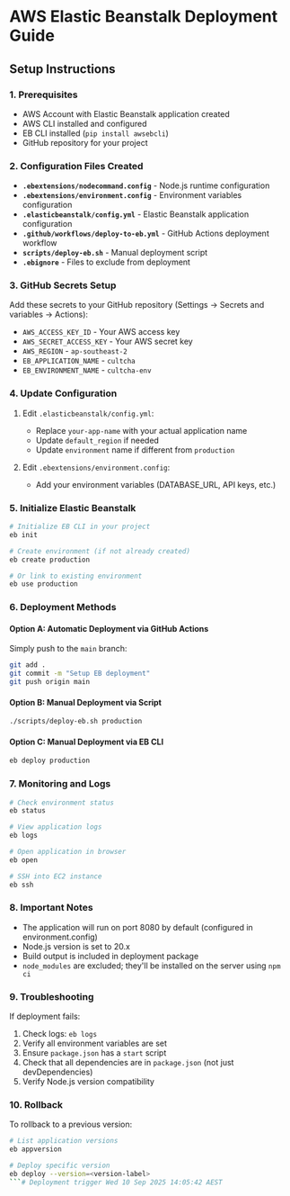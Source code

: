 # AWS Elastic Beanstalk Deployment Guide

## Setup Instructions

### 1. Prerequisites

- AWS Account with Elastic Beanstalk application created
- AWS CLI installed and configured
- EB CLI installed (`pip install awsebcli`)
- GitHub repository for your project

### 2. Configuration Files Created

- **`.ebextensions/nodecommand.config`** - Node.js runtime configuration
- **`.ebextensions/environment.config`** - Environment variables configuration
- **`.elasticbeanstalk/config.yml`** - Elastic Beanstalk application configuration
- **`.github/workflows/deploy-to-eb.yml`** - GitHub Actions deployment workflow
- **`scripts/deploy-eb.sh`** - Manual deployment script
- **`.ebignore`** - Files to exclude from deployment

### 3. GitHub Secrets Setup

Add these secrets to your GitHub repository (Settings → Secrets and variables → Actions):

- `AWS_ACCESS_KEY_ID` - Your AWS access key
- `AWS_SECRET_ACCESS_KEY` - Your AWS secret key
- `AWS_REGION` - `ap-southeast-2`
- `EB_APPLICATION_NAME` - `cultcha`
- `EB_ENVIRONMENT_NAME` - `cultcha-env`

### 4. Update Configuration

1. Edit `.elasticbeanstalk/config.yml`:
   - Replace `your-app-name` with your actual application name
   - Update `default_region` if needed
   - Update `environment` name if different from `production`

2. Edit `.ebextensions/environment.config`:
   - Add your environment variables (DATABASE_URL, API keys, etc.)

### 5. Initialize Elastic Beanstalk

```bash
# Initialize EB CLI in your project
eb init

# Create environment (if not already created)
eb create production

# Or link to existing environment
eb use production
```

### 6. Deployment Methods

#### Option A: Automatic Deployment via GitHub Actions
Simply push to the `main` branch:
```bash
git add .
git commit -m "Setup EB deployment"
git push origin main
```

#### Option B: Manual Deployment via Script
```bash
./scripts/deploy-eb.sh production
```

#### Option C: Manual Deployment via EB CLI
```bash
eb deploy production
```

### 7. Monitoring and Logs

```bash
# Check environment status
eb status

# View application logs
eb logs

# Open application in browser
eb open

# SSH into EC2 instance
eb ssh
```

### 8. Important Notes

- The application will run on port 8080 by default (configured in environment.config)
- Node.js version is set to 20.x
- Build output is included in deployment package
- `node_modules` are excluded; they'll be installed on the server using `npm ci`

### 9. Troubleshooting

If deployment fails:
1. Check logs: `eb logs`
2. Verify all environment variables are set
3. Ensure `package.json` has a `start` script
4. Check that all dependencies are in `package.json` (not just devDependencies)
5. Verify Node.js version compatibility

### 10. Rollback

To rollback to a previous version:
```bash
# List application versions
eb appversion

# Deploy specific version
eb deploy --version=<version-label>
```# Deployment trigger Wed 10 Sep 2025 14:05:42 AEST
